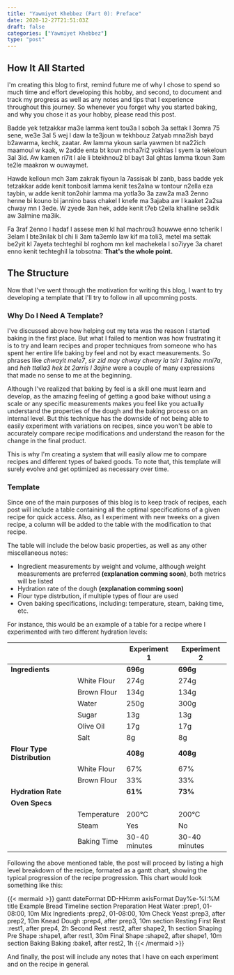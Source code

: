 ```yaml
---
title: "Yawmiyet Khebbez (Part 0): Preface"
date: 2020-12-27T21:51:03Z
draft: false
categories: ["Yawmiyet Khebbez"]
type: "post"
---
```


## How It All Started
I'm creating this blog to first, remind future me of why I chose to spend so much time and effort developing this hobby, and second, to document and track my progress as well as any notes and tips that I experience throughout this journey. So whenever you forget why you started baking, and why you chose it as your hobby, please read this post.

<!--more-->

Badde yek tetzakkar ma3e lamma kent tou3a l soboh 3a settak l 3omra 75 sene, we3e 3al 5 wej l daw la te3joun w tekhbouz 2atyab mna2ish bayd b2awarma, kechk, zaatar. Aw lamma ykoun sarla yawmen bt na22ich maamoul w kaak, w 2adde enta bt koun mcha7ri2 yokhlas l syem la tekeloun 3al 3id. Aw kamen ri7it l ale li btekhnou2 bl bayt 3al ghtas lamma tkoun 3am te2le maakron w ouwaymet. 

Hawde kelloun mch 3am zakrak fiyoun la 7assisak bl zanb, bass badde yek tetzakkar adde kenit tonbosit lamma kenit tes2alna w tontour n2ella eza taybin, w adde kenit ton2ohir lamma ma yotla3o 3a zaw2a ma3 2enno henne bi kouno bi jannino bass chakel l knefe ma 3ajaba aw l kaaket 2a2sa chway mn l 3ede. W zyede 3an hek, adde kenit t7eb t2ella khalline se3dik aw 3almine ma3ik.

Fa 3raf 2enno l hadaf l assese men kl hal machrou3 houwwe enno tcherik l 3elam l bte3nilak bl chi li 3am ta3emlo law kif ma toli3, metel ma settak be2yit kl 7ayeta techteghil bl roghom mn kel machekela l so7iyye 3a charet enno kenit techteghil la tobsotna: **That's the whole point.**

## The Structure
Now that I've went through the motivation for writing this blog, I want to try developing a template that I'll try to follow in all upcomming posts.
### Why Do I Need A Template?
I've discussed above how helping out my teta was the reason I started baking in the first place. But what I failed to mention was how frustrating it is to try and learn recipes and proper techniques from someone who has spent her entire life baking by feel and not by exact measurements. So phrases like *chwayit mele7*, *sir zid may chway chway la tsir l 3ajine mni7a*, and *heh ttalla3 hek bt 2arris l 3ajine* were a couple of many expressions that made no sense to me at the beginning.

Although I've realized that baking by feel is a skill one must learn and develop, as the amazing feeling of getting a good bake without using a scale or any specific measurements makes you feel like you actually understand the properties of the dough and the baking process on an internal level. But this technique has the downside of not being able to easily experiment with variations on recipes, since you won't be able to accurately compare recipe modifications and understand the reason for the change in the final product.

This is why I'm creating a system that will easily allow me to compare recipes and different types of baked goods. To note that, this template will surely evolve and get optimized as necessary over time.
### Template
Since one of the main purposes of this blog is to keep track of recipes, each post will include a table containing all the optimal specifications of a given recipe for quick access. Also, as I experiment with new tweeks on a given recipe, a column will be added to the table with the modification to that recipe.

The table will include the below basic properties, as well as any other miscellaneous notes:
+ Ingredient measurements by weight and volume, although weight measurements are preferred **(explanation comming soon)**, both metrics will be listed
+ Hydration rate of the dough **(explanation comming soon)**
+ Flour type distrbution, if multiple types of flour are used
+ Oven baking specifications, including: temperature, steam, baking time, etc.

For instance, this would be an example of a table for a recipe where I experimented with two different hydration levels:

|							|                           | Experiment 1 | Experiment 2 |
| ------------------------- | ------------------------- | ------------ | ------------ |
|**Ingredients**			|							|**696g**      |**696g**      |
|							|White Flour    			|274g          |274g          |
|							|Brown Flour    			|134g          |134g          |
|							|Water						|250g		   |300g		  |
|							|Sugar						|13g		   |13g			  |
|							|Olive Oil      			|17g           |17g           |
|							|Salt           			|8g            |8g 			  |
|**Flour Type Distribution**|							|**408g**	   |**408g**	  |
|							|White Flour				|67%		   |67%			  |
|							|Brown Flour				|33%		   |33%			  |
|**Hydration Rate**			|							|**61%**	   |**73%**		  |
|**Oven Specs**				|							|
|							|Temperature				|200&deg;C	   |200&deg;C	  |
|							|Steam						|Yes		   |No		      |
|							|Baking Time				|30-40 minutes |30-40 minutes |

Following the above mentioned table, the post will proceed by listing a high level breakdown of the recipe, formated as a gantt chart, showing the typical progression of the recipe progression.
This chart would look something like this:

{{< mermaid >}}
gantt
	dateFormat  DD-HH:mm
	axisFormat  Day%e-%I:%M
	title Example Bread Timeline
	section Preparation
		Heat Water               :prep1, 01-08:00, 10m
		Mix Ingredients      	 :prep2, 01-08:00, 10m
		Check Yeast				 :prep3, after prep2, 10m
		Knead Dough				 :prep4, after prep3, 10m
	section Resting
		First Rest				 :rest1, after prep4, 2h
		Second Rest				 :rest2, after shape2, 1h
	section Shaping
		Pre Shape				 :shape1, after rest1, 30m
		Final Shape				 :shape2, after shape1, 10m
	section Baking
		Baking				 	 :bake1, after rest2, 1h
{{< /mermaid >}}

And finally, the post will include any notes that I have on each experiment and on the recipe in general.